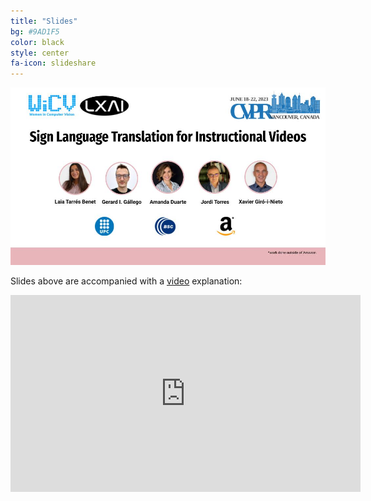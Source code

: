 ```yaml
---
title: "Slides"
bg: #9AD1F5
color: black
style: center
fa-icon: slideshare
---
```


<a href="https://docs.google.com/presentation/d/10Ffhw6IpafRQASy7_3cFFTr0VBJkNYABKqZlzsgomTQ/edit?usp=sharing"><img src="./assets/slides_front.jpeg"></a>

Slides above are accompanied with a [video](https://youtu.be/Vtn1ss1G2JA) explanation:
<iframe width="560" height="315" src="https://www.youtube.com/embed/Vtn1ss1G2JA" title="YouTube video player" frameborder="0" allow="accelerometer; autoplay; clipboard-write; encrypted-media; gyroscope; picture-in-picture; web-share" allowfullscreen></iframe>